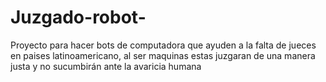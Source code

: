 # Juzgado-robot-
Proyecto para hacer bots de computadora que ayuden a la falta de jueces en paises latinoamericano, al ser maquinas estas juzgaran de una manera justa y no sucumbirán ante la avaricia humana
